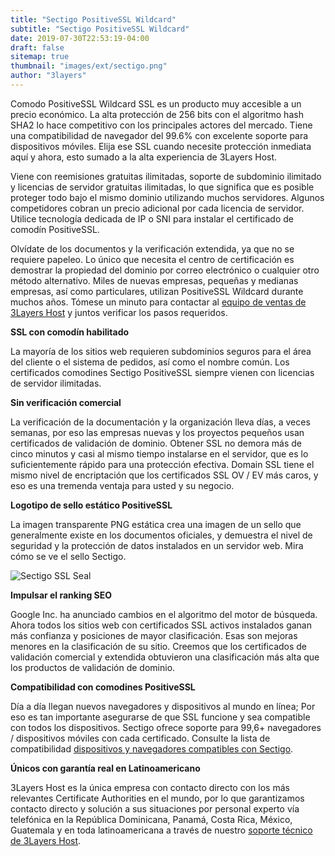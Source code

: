 ```yaml
---
title: "Sectigo PositiveSSL Wildcard"
subtitle: "Sectigo PositiveSSL Wildcard"
date: 2019-07-30T22:53:19-04:00
draft: false
sitemap: true
thumbnail: "images/ext/sectigo.png"
author: "3layers"
---
```


Comodo PositiveSSL Wildcard SSL es un producto muy accesible a un precio económico. La alta protección de 256 bits con el algoritmo hash SHA2 lo hace competitivo con los principales actores del mercado. Tiene una compatibilidad de navegador del 99.6% con excelente soporte para dispositivos móviles. Elija ese SSL cuando necesite protección inmediata aquí y ahora, esto sumado a la alta experiencia de 3Layers Host.

Viene con reemisiones gratuitas ilimitadas, soporte de subdominio ilimitado y licencias de servidor gratuitas ilimitadas, lo que significa que es posible proteger todo bajo el mismo dominio utilizando muchos servidores. Algunos competidores cobran un precio adicional por cada licencia de servidor. Utilice tecnología dedicada de IP o SNI para instalar el certificado de comodín PositiveSSL.

Olvídate de los documentos y la verificación extendida, ya que no se requiere papeleo. Lo único que necesita el centro de certificación es demostrar la propiedad del dominio por correo electrónico o cualquier otro método alternativo. Miles de nuevas empresas, pequeñas y medianas empresas, así como particulares, utilizan PositiveSSL Wildcard durante muchos años. Tómese un minuto para contactar al [equipo de ventas de 3Layers Host](https://3layers.host/contact/) y juntos verificar los pasos requeridos.

**SSL con comodín habilitado**

La mayoría de los sitios web requieren subdominios seguros para el área del cliente o el sistema de pedidos, así como el nombre común. Los certificados comodines Sectigo PositiveSSL siempre vienen con licencias de servidor ilimitadas.

**Sin verificación comercial**

La verificación de la documentación y la organización lleva días, a veces semanas, por eso las empresas nuevas y los proyectos pequeños usan certificados de validación de dominio. Obtener SSL no demora más de cinco minutos y casi al mismo tiempo instalarse en el servidor, que es lo suficientemente rápido para una protección efectiva. Domain SSL tiene el mismo nivel de encriptación que los certificados SSL OV / EV más caros, y eso es una tremenda ventaja para usted y su negocio.

**Logotipo de sello estático PositiveSSL**

La imagen transparente PNG estática crea una imagen de un sello que generalmente existe en los documentos oficiales, y demuestra el nivel de seguridad y la protección de datos instalados en un servidor web. Mira cómo se ve el sello Sectigo.

![Sectigo SSL Seal](/images/ext/sectigo_seal.png)

**Impulsar el ranking SEO**

Google Inc. ha anunciado cambios en el algoritmo del motor de búsqueda. Ahora todos los sitios web con certificados SSL activos instalados ganan más confianza y posiciones de mayor clasificación. Esas son mejoras menores en la clasificación de su sitio. Creemos que los certificados de validación comercial y extendida obtuvieron una clasificación más alta que los productos de validación de dominio.

**Compatibilidad con comodines PositiveSSL**

Día a día llegan nuevos navegadores y dispositivos al mundo en línea; Por eso es tan importante asegurarse de que SSL funcione y sea compatible con todos los dispositivos. Sectigo ofrece soporte para 99,6+ navegadores / dispositivos móviles con cada certificado. Consulte la lista de compatibilidad [dispositivos y navegadores compatibles con Sectigo](https://3layers.host/blog/compatibilidad-de-dispositivos-con-ssl/).

**Únicos con garantía real en Latinoamericano**

3Layers Host es la única empresa con contacto directo con los más relevantes Certificate Authorities en el mundo, por lo que garantizamos contacto directo y solución a sus situaciones por personal experto vía telefónica en la República Dominicana, Panamá, Costa Rica, México, Guatemala y en toda latinoamericana a través de nuestro [soporte técnico de 3Layers Host](https://3layers.host/contact/).
